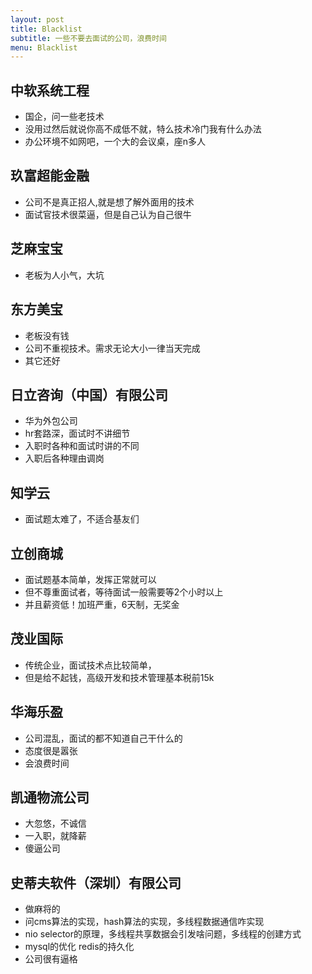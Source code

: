 ```yaml
---
layout: post
title: Blacklist
subtitle: 一些不要去面试的公司，浪费时间
menu: Blacklist
---
```


## 中软系统工程
- 国企，问一些老技术
- 没用过然后就说你高不成低不就，特么技术冷门我有什么办法
- 办公环境不如网吧，一个大的会议桌，座n多人


## 玖富超能金融
- 公司不是真正招人,就是想了解外面用的技术
- 面试官技术很菜逼，但是自己认为自己很牛


## 芝麻宝宝
- 老板为人小气，大坑


## 东方美宝
- 老板没有钱
- 公司不重视技术。需求无论大小一律当天完成
- 其它还好


## 日立咨询（中国）有限公司
- 华为外包公司
- hr套路深，面试时不讲细节
- 入职时各种和面试时讲的不同
- 入职后各种理由调岗


## 知学云
- 面试题太难了，不适合基友们


## 立创商城
- 面试题基本简单，发挥正常就可以
- 但不尊重面试者，等待面试一般需要等2个小时以上
- 并且薪资低！加班严重，6天制，无奖金


## 茂业国际
- 传统企业，面试技术点比较简单，
- 但是给不起钱，高级开发和技术管理基本税前15k


## 华海乐盈
- 公司混乱，面试的都不知道自己干什么的
- 态度很是嚣张
- 会浪费时间


## 凯通物流公司
- 大忽悠，不诚信
- 一入职，就降薪
- 傻逼公司


## 史蒂夫软件（深圳）有限公司
- 做麻将的
- 问cms算法的实现，hash算法的实现，多线程数据通信咋实现
- nio selector的原理，多线程共享数据会引发啥问题，多线程的创建方式
- mysql的优化 redis的持久化
- 公司很有逼格


